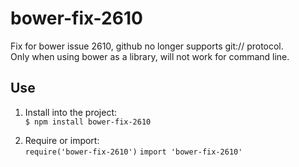 # bower-fix-2610

Fix for bower issue 2610, github no longer supports git:// protocol.<br/>
Only when using bower as a library, will not work for command line.</br>

## Use
1. Install into the project:<br/>
`$ npm install bower-fix-2610`

2. Require or import:<br/>
`require('bower-fix-2610')`
`import 'bower-fix-2610'`
